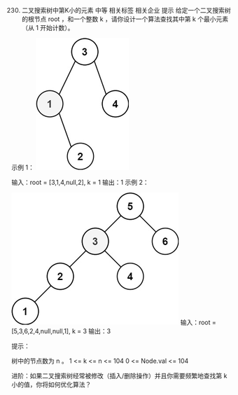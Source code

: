 230. 二叉搜索树中第K小的元素
中等
相关标签
相关企业
提示
给定一个二叉搜索树的根节点 root ，和一个整数 k ，请你设计一个算法查找其中第 k 个最小元素（从 1 开始计数）。

 

示例 1：
![alt text](../../img/kthtree1.jpg)

输入：root = [3,1,4,null,2], k = 1
输出：1
示例 2：

![alt text](../../img/kthtree2.jpg)
输入：root = [5,3,6,2,4,null,null,1], k = 3
输出：3
 

 

提示：

树中的节点数为 n 。
1 <= k <= n <= 104
0 <= Node.val <= 104
 

进阶：如果二叉搜索树经常被修改（插入/删除操作）并且你需要频繁地查找第 k 小的值，你将如何优化算法？

